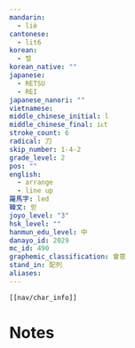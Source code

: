 ```yaml
---
mandarin:
  - liè
cantonese:
  - lit6
korean:
  - 렬
korean_native: ""
japanese:
  - RETSU
  - REI
japanese_nanori: ""
vietnamese:
middle_chinese_initial: l
middle_chinese_final: iᴇt
stroke_count: 6
radical: 刀
skip_number: 1-4-2
grade_level: 2
pos: ""
english:
  - arrange
  - line up
羅馬字: led
韓文: 럳
joyo_level: "3"
hsk_level: ""
hanmun_edu_level: 中
danayo_id: 2029
mc_id: 490
graphemic_classification: 會意
stand_in: 配列
aliases:
---
```

```meta-bind-embed
[[nav/char_info]]
```

# Notes
